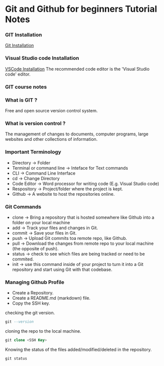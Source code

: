 # Git and Github for beginners Tutorial Notes

### GIT Installation
[Git Installation](https://www.atlassian.com/git/tutorials/install-git)

### Visual Studio code Installation
[VSCode Installation](https://code.visualstudio.com)
The recommended code editor is the 'Visual Studio code' editor.

### GIT course notes

[]()


### What is GIT ?
Free and open source version control system.

### What is version control ?
The management of changes to documents, computer programs, large websites and other collections of information.

### Important Terminology
- Directory -> Folder
- Terminal or command line -> Inteface for Text commands
- CLI -> Command Line Interface
- cd -> Change Directory
- Code Editor -> Word processor for writing code (E.g. Visual Studio code)
- Respository -> Project/folder where the project is kept.
- Github -> A website to host the repositories online. 

### Git Commands
- clone -> Bring a repository that is hosted somewhere like Github into a folder on your local machine
- add -> Track your files and changes in Git.
- commit -> Save your files in Git.
- push -> Upload Git commits toa  remote repo, like Github.
- pull -> Download the changes from remote repo to your local machine (the opposite of push).
- status -> check to see which files are being tracked or need to be commited.
- init -> use this command inside of your project to turn it into a Git repository and start using Git with that codebase.

### Managing Github Profile
- Create a Repository.
- Create a README.md (markdown) file.
- Copy the SSH key.

checking the git version.
```sql
git --version
```
cloning the repo to the local machine.
```sql
git clone <SSH Key>
```
Knowing the status of the files added/modified/deleted in the repository.
```sql
git status
```

```sql

```

